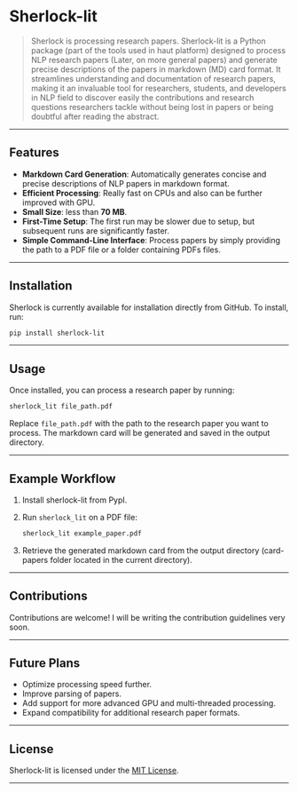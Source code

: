 # Sherlock-lit
> Sherlock is processing research papers.
Sherlock-lit is a Python package (part of the tools used in haut platform) designed to process NLP research papers (Later, on more general papers) and generate precise descriptions of the papers in markdown (MD) card format. It streamlines understanding and documentation of research papers, making it an invaluable tool for researchers, students, and developers in NLP field to discover easily the contributions and research questions researchers tackle without being lost in papers or being doubtful after reading the abstract.

---

## Features

- **Markdown Card Generation**: Automatically generates concise and precise descriptions of NLP papers in markdown format.
- **Efficient Processing**: Really fast on CPUs and also can be further improved with GPU.
- **Small Size**: less than **70 MB**.
- **First-Time Setup**: The first run may be slower due to setup, but subsequent runs are significantly faster.
- **Simple Command-Line Interface**: Process papers by simply providing the path to a PDF file or a folder containing PDFs files.

---

## Installation

Sherlock is currently available for installation directly from GitHub. To install, run:

```bash
pip install sherlock-lit 
```

---

## Usage

Once installed, you can process a research paper by running:

```bash
sherlock_lit file_path.pdf
```

Replace `file_path.pdf` with the path to the research paper you want to process. The markdown card will be generated and saved in the output directory. 

---

## Example Workflow

1. Install sherlock-lit from PypI.
2. Run `sherlock_lit` on a PDF file:

   ```bash
   sherlock_lit example_paper.pdf
   ```

3. Retrieve the generated markdown card from the output directory (card-papers folder located in the current directory).

---

## Contributions

Contributions are welcome! I will be writing the contribution guidelines very soon.

---

## Future Plans

- Optimize processing speed further.
- Improve parsing of papers.
- Add support for more advanced GPU and multi-threaded processing.
- Expand compatibility for additional research paper formats.

---

## License

Sherlock-lit is licensed under the [MIT License](LICENSE).

---
